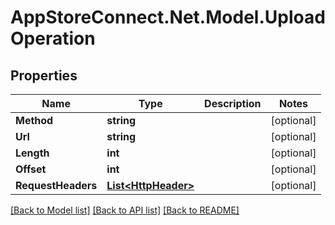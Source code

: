 # AppStoreConnect.Net.Model.UploadOperation

## Properties

Name | Type | Description | Notes
------------ | ------------- | ------------- | -------------
**Method** | **string** |  | [optional] 
**Url** | **string** |  | [optional] 
**Length** | **int** |  | [optional] 
**Offset** | **int** |  | [optional] 
**RequestHeaders** | [**List&lt;HttpHeader&gt;**](HttpHeader.md) |  | [optional] 

[[Back to Model list]](../README.md#documentation-for-models) [[Back to API list]](../README.md#documentation-for-api-endpoints) [[Back to README]](../README.md)

